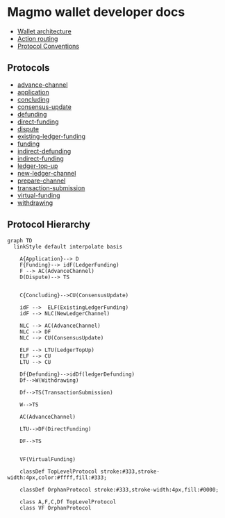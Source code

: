 # Magmo wallet developer docs

- [Wallet architecture](./structuring-the-wallet.md)
- [Action routing](./action-routing.md)
- [Protocol Conventions](./protocol-conventions.md)

## Protocols

- [advance-channel](../src/redux/protocols/advance-channel/readme.md)
- [application](../src/redux/protocols/application/readme.md)
- [concluding](../src/redux/protocols/concluding/readme.md)
- [consensus-update](../src/redux/protocols/consensus-update/readme.md)
- [defunding](../src/redux/protocols/defunding/readme.md)
- [direct-funding](../src/redux/protocols/direct-funding/readme.md)
- [dispute](../src/redux/protocols/dispute/readme.md)
- [existing-ledger-funding](../src/redux/protocols/existing-ledger-funding/readme.md)
- [funding](../src/redux/protocols/funding/readme.md)
- [indirect-defunding](../src/redux/protocols/indirect-defunding/readme.md)
- [indirect-funding](../src/redux/protocols/indirect-funding/readme.md)
- [ledger-top-up](../src/redux/protocols/ledger-top-up/readme.md)
- [new-ledger-channel](../src/redux/protocols/new-ledger-channel/readme.md)
- [prepare-channel](../src/redux/protocols/prepare-channel/readme.md)
- [transaction-submission](../src/redux/protocols/transaction-submission/readme.md)
- [virtual-funding](../src/redux/protocols/virtual-funding/readme.md)
- [withdrawing](../src/redux/protocols/withdrawing/readme.md)

<a name="hierarchy"></a>

## Protocol Hierarchy

```mermaid
graph TD
  linkStyle default interpolate basis

    A{Application}--> D
    F{Funding}--> idF(LedgerFunding)
    F --> AC(AdvanceChannel)
    D(Dispute)--> TS


    C{Concluding}-->CU(ConsensusUpdate)

    idF -->  ELF(ExistingLedgerFunding)
    idF --> NLC(NewLedgerChannel)

    NLC --> AC(AdvanceChannel)
    NLC --> DF
    NLC --> CU(ConsensusUpdate)

    ELF --> LTU(LedgerTopUp)
    ELF --> CU
    LTU --> CU

    Df{Defunding}-->idDf(ledgerDefunding)
    Df-->W(Withdrawing)

    Df-->TS(TransactionSubmission)

    W-->TS

    AC(AdvanceChannel)

    LTU-->DF(DirectFunding)

    DF-->TS


    VF(VirtualFunding)

    classDef TopLevelProtocol stroke:#333,stroke-width:4px,color:#ffff,fill:#333;

    classDef OrphanProtocol stroke:#333,stroke-width:4px,fill:#0000;

    class A,F,C,Df TopLevelProtocol
    class VF OrphanProtocol


```
